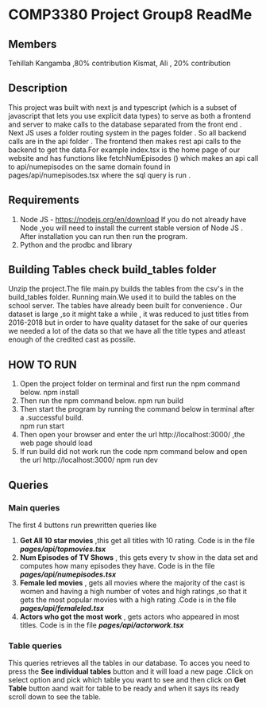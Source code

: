 # COMP3380 Project Group8 ReadMe
## Members
Tehillah Kangamba ,80% contribution
Kismat, Ali  , 20% contribution
## Description
This project was built with next js and typescript (which is a subset of javascript that lets you use explicit data types) to serve as both a frontend and server to make calls to the database separated from the front end . Next JS uses a folder routing system in the pages folder . So all backend calls are in the api folder .
The frontend then makes rest api calls to the backend to get the data.For example index.tsx is the home page of our website and has functions like  fetchNumEpisodes () which makes an api call to api/numepisodes on the same domain found in pages/api/numepisodes.tsx where the sql query is run .
## Requirements
1. Node JS - https://nodejs.org/en/download
If you do not already have Node ,you will need to install the current stable version of Node JS . After installation you can run then run the program.
2. Python and the prodbc and  library

## Building Tables check build_tables folder
Unzip the project.The file main.py builds the tables from the csv's in the build_tables folder. Running main.We used it to build the tables on the school server. The tables have already been built for convenience . Our dataset is large ,so it might take a while , it was reduced to just titles from 2016-2018 but in order to have quality dataset for the sake of our queries we needed a lot of the data so that we have all the title types and atleast enough of the credited cast as possile.

## HOW TO RUN

1. Open the project folder on terminal and first run the npm command below.
   npm install
2. Then run the npm command below.
    npm run build
3. Then start the program by running the command below in terminal after a .successful build.	
	npm run start
4. Then open your browser and enter the url http://localhost:3000/ ,the web page should load
5. If run build did not work run  the code npm command below and open the url http://localhost:3000/
    npm run dev

## Queries
### Main queries
The first 4 buttons run prewritten queries like
1. **Get All 10 star movies** ,this get all titles with 10 rating. Code is in the file ***pages/api/topmovies.tsx***
2. **Num Episodes of TV Shows** , this gets every tv show in the data set and computes how many episodes they have. Code is in the file ***pages/api/numepisodes.tsx***
3. **Female led movies** , gets all movies where the majority of the cast is women and having a high number of votes and high ratings ,so that it gets the most popular movies with a high rating .Code is in the file ***pages/api/femaleled.tsx***
4. **Actors who got the most work** ,  gets actors who appeared in most titles. Code is in the file ***pages/api/actorwork.tsx***

### Table queries
This queries retrieves all the tables in our database. To acces you need to press the **See individual tables** button and it will load a new page .Click on select option and pick which table you want to see and then click on **Get Table** button aand wait for table to be ready and when it says its ready scroll down to see the table.
